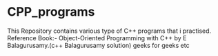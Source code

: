 # CPP_programs
This Repository contains various type of C++ programs that i practised.
Reference Book:- Object-Oriented Programming with C++ by E Balagurusamy.(c++ Balagurusamy solution)
geeks for geeks etc

